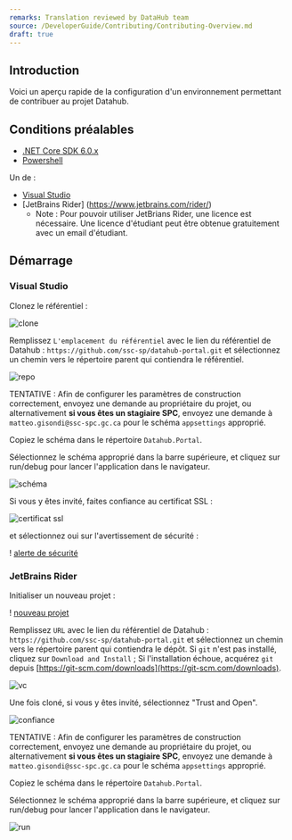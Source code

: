 ```yaml
---
remarks: Translation reviewed by DataHub team
source: /DeveloperGuide/Contributing/Contributing-Overview.md
draft: true
---
```


## Introduction

Voici un aperçu rapide de la configuration d'un environnement permettant de contribuer au projet Datahub.

## Conditions préalables

- [.NET Core SDK 6.0.x](https://dotnet.microsoft.com/en-us/download/dotnet/6.0)
- [Powershell](https://github.com/powershell/powershell#readme)

Un de :

- [Visual Studio](https://visualstudio.microsoft.com/downloads/)
- [JetBrains Rider] (https://www.jetbrains.com/rider/)
  - Note : Pour pouvoir utiliser JetBrians Rider, une licence est nécessaire. Une licence d'étudiant peut être obtenue gratuitement avec un email d'étudiant.

## Démarrage

### Visual Studio

Clonez le référentiel :

![clone](https://raw.githubusercontent.com/wiki/ssc-sp/datahub-portal/static/vs/clone.png)

Remplissez `L'emplacement du référentiel` avec le lien du référentiel de Datahub : `https://github.com/ssc-sp/datahub-portal.git` et sélectionnez un chemin vers le répertoire parent qui contiendra le référentiel.

![repo](https://raw.githubusercontent.com/wiki/ssc-sp/datahub-portal/static/vs/repo.png)

TENTATIVE : Afin de configurer les paramètres de construction correctement, envoyez une demande au propriétaire du projet, ou alternativement **si vous êtes un stagiaire SPC**, envoyez une demande à `matteo.gisondi@ssc-spc.gc.ca` pour le schéma `appsettings` approprié.

Copiez le schéma dans le répertoire `Datahub.Portal`.

Sélectionnez le schéma approprié dans la barre supérieure, et cliquez sur run/debug pour lancer l'application dans le navigateur.

![schéma](https://raw.githubusercontent.com/wiki/ssc-sp/datahub-portal/static/vs/schema.png)

Si vous y êtes invité, faites confiance au certificat SSL :

![certificat ssl](https://raw.githubusercontent.com/wiki/ssc-sp/datahub-portal/static/vs/ssl_cert.png)

et sélectionnez oui sur l'avertissement de sécurité :

! [alerte de sécurité](https://raw.githubusercontent.com/wiki/ssc-sp/datahub-portal/static/vs/security_warning.png)

### JetBrains Rider

Initialiser un nouveau projet :

! [nouveau projet](https://raw.githubusercontent.com/wiki/ssc-sp/datahub-portal/static/rider/new.png)

Remplissez `URL` avec le lien du référentiel de Datahub : `https://github.com/ssc-sp/datahub-portal.git` et sélectionnez un chemin vers le répertoire parent qui contiendra le dépôt. Si `git` n'est pas installé, cliquez sur `Download and Install` ; Si l'installation échoue, acquérez `git` depuis [https://git-scm.com/downloads](https://git-scm.com/downloads).

![vc](https://raw.githubusercontent.com/wiki/ssc-sp/datahub-portal/static/rider/vc.png)

Une fois cloné, si vous y êtes invité, sélectionnez "Trust and Open".

![confiance](https://raw.githubusercontent.com/wiki/ssc-sp/datahub-portal/static/rider/trust.png)

TENTATIVE : Afin de configurer les paramètres de construction correctement, envoyez une demande au propriétaire du projet, ou alternativement **si vous êtes un stagiaire SPC**, envoyez une demande à `matteo.gisondi@ssc-spc.gc.ca` pour le schéma `appsettings` approprié.

Copiez le schéma dans le répertoire `Datahub.Portal`.

Sélectionnez le schéma approprié dans la barre supérieure, et cliquez sur run/debug pour lancer l'application dans le navigateur.

![run](https://raw.githubusercontent.com/wiki/ssc-sp/datahub-portal/static/rider/run.png)
